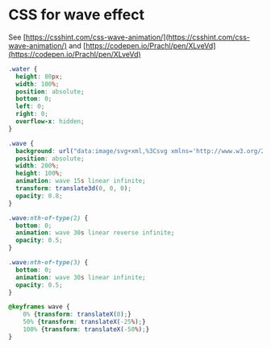 # CSS for wave effect

See [https://csshint.com/css-wave-animation/](https://csshint.com/css-wave-animation/) and [https://codepen.io/Prachl/pen/XLveVd](https://codepen.io/Prachl/pen/XLveVd)

```css
.water {
  height: 80px;
  width: 100%;
  position: absolute;
  bottom: 0;
  left: 0;
  right: 0;
  overflow-x: hidden;
}

.wave {
  background: url("data:image/svg+xml,%3Csvg xmlns='http://www.w3.org/2000/svg' viewBox='0 0 800 88.7'%3E%3Cpath d='M800 56.9c-155.5 0-204.9-50-405.5-49.9-200 0-250 49.9-394.5 49.9v31.8h800v-.2-31.6z' fill='%23003F7C'/%3E%3C/svg%3E");
  position: absolute;
  width: 200%;
  height: 100%;
  animation: wave 15s linear infinite;
  transform: translate3d(0, 0, 0);
  opacity: 0.8;
}

.wave:nth-of-type(2) {
  bottom: 0;
  animation: wave 30s linear reverse infinite;
  opacity: 0.5;
}

.wave:nth-of-type(3) {
  bottom: 0;
  animation: wave 30s linear infinite;
  opacity: 0.5;
}

@keyframes wave {
    0% {transform: translateX(0);}
    50% {transform: translateX(-25%);}
    100% {transform: translateX(-50%);}
}
```